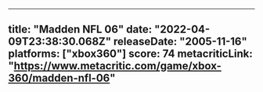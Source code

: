 
---
title: "Madden NFL 06"
date: "2022-04-09T23:38:30.068Z"
releaseDate: "2005-11-16"
platforms: ["xbox360"]
score: 74
metacriticLink: "https://www.metacritic.com/game/xbox-360/madden-nfl-06"
---
